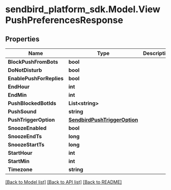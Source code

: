
# sendbird_platform_sdk.Model.ViewPushPreferencesResponse

## Properties

Name | Type | Description | Notes
------------ | ------------- | ------------- | -------------
**BlockPushFromBots** | **bool** |  | [optional] 
**DoNotDisturb** | **bool** |  | [optional] 
**EnablePushForReplies** | **bool** |  | [optional] 
**EndHour** | **int** |  | [optional] 
**EndMin** | **int** |  | [optional] 
**PushBlockedBotIds** | **List&lt;string&gt;** |  | [optional] 
**PushSound** | **string** |  | [optional] 
**PushTriggerOption** | [**SendbirdPushTriggerOption**](SendbirdPushTriggerOption.md) |  | [optional] 
**SnoozeEnabled** | **bool** |  | [optional] 
**SnoozeEndTs** | **long** |  | [optional] 
**SnoozeStartTs** | **long** |  | [optional] 
**StartHour** | **int** |  | [optional] 
**StartMin** | **int** |  | [optional] 
**Timezone** | **string** |  | [optional] 

[[Back to Model list]](../README.md#documentation-for-models)
[[Back to API list]](../README.md#documentation-for-api-endpoints)
[[Back to README]](../README.md)

